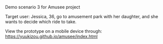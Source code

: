 Demo scenario 3 for Amusee project

Target user: Jessica, 36, go to amusement park with her daughter, and she wants to decide which ride to take. 

View the prototype on a mobile device through: https://yuukizou.github.io/amusee/index.html


